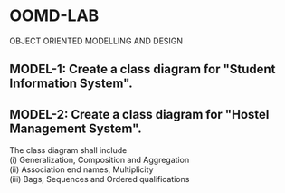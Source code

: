 # OOMD-LAB
OBJECT ORIENTED MODELLING AND DESIGN

## MODEL-1: Create a class diagram for "Student Information System".

## MODEL-2: Create a class diagram for "Hostel Management System".
The class diagram shall include<br>
(i) Generalization, Composition and Aggregation<br>
(ii) Association end names, Multiplicity<br>
(iii) Bags, Sequences and Ordered qualifications<br>
